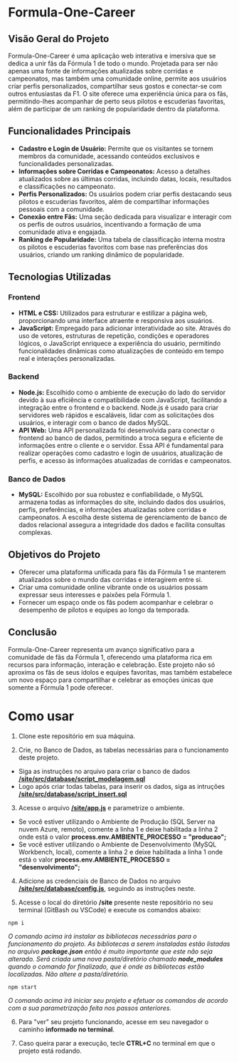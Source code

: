 # Formula-One-Career

## Visão Geral do Projeto
Formula-One-Career é uma aplicação web interativa e imersiva que se dedica a unir fãs da Fórmula 1 de todo o mundo. Projetada para ser não apenas uma fonte de informações atualizadas sobre corridas e campeonatos, mas também uma comunidade online, permite aos usuários criar perfis personalizados, compartilhar seus gostos e conectar-se com outros entusiastas da F1. O site oferece uma experiência única para os fãs, permitindo-lhes acompanhar de perto seus pilotos e escuderias favoritas, além de participar de um ranking de popularidade dentro da plataforma.

## Funcionalidades Principais

- **Cadastro e Login de Usuário:** Permite que os visitantes se tornem membros da comunidade, acessando conteúdos exclusivos e funcionalidades personalizadas.
- **Informações sobre Corridas e Campeonatos:** Acesso a detalhes atualizados sobre as últimas corridas, incluindo datas, locais, resultados e classificações no campeonato.
- **Perfis Personalizados:** Os usuários podem criar perfis destacando seus pilotos e escuderias favoritos, além de compartilhar informações pessoais com a comunidade.
- **Conexão entre Fãs:** Uma seção dedicada para visualizar e interagir com os perfis de outros usuários, incentivando a formação de uma comunidade ativa e engajada.
- **Ranking de Popularidade:** Uma tabela de classificação interna mostra os pilotos e escuderias favoritos com base nas preferências dos usuários, criando um ranking dinâmico de popularidade.

## Tecnologias Utilizadas

### Frontend
- **HTML e CSS:** Utilizados para estruturar e estilizar a página web, proporcionando uma interface atraente e responsiva aos usuários.
- **JavaScript:** Empregado para adicionar interatividade ao site. Através do uso de vetores, estruturas de repetição, condições e operadores lógicos, o JavaScript enriquece a experiência do usuário, permitindo funcionalidades dinâmicas como atualizações de conteúdo em tempo real e interações personalizadas.

### Backend
- **Node.js:** Escolhido como o ambiente de execução do lado do servidor devido à sua eficiência e compatibilidade com JavaScript, facilitando a integração entre o frontend e o backend. Node.js é usado para criar servidores web rápidos e escaláveis, lidar com as solicitações dos usuários, e interagir com o banco de dados MySQL.
- **API Web:** Uma API personalizada foi desenvolvida para conectar o frontend ao banco de dados, permitindo a troca segura e eficiente de informações entre o cliente e o servidor. Essa API é fundamental para realizar operações como cadastro e login de usuários, atualização de perfis, e acesso às informações atualizadas de corridas e campeonatos.

### Banco de Dados
- **MySQL:** Escolhido por sua robustez e confiabilidade, o MySQL armazena todas as informações do site, incluindo dados dos usuários, perfis, preferências, e informações atualizadas sobre corridas e campeonatos. A escolha deste sistema de gerenciamento de banco de dados relacional assegura a integridade dos dados e facilita consultas complexas.

## Objetivos do Projeto

- Oferecer uma plataforma unificada para fãs da Fórmula 1 se manterem atualizados sobre o mundo das corridas e interagirem entre si.
- Criar uma comunidade online vibrante onde os usuários possam expressar seus interesses e paixões pela Fórmula 1.
- Fornecer um espaço onde os fãs podem acompanhar e celebrar o desempenho de pilotos e equipes ao longo da temporada.

## Conclusão
Formula-One-Career representa um avanço significativo para a comunidade de fãs da Fórmula 1, oferecendo uma plataforma rica em recursos para informação, interação e celebração. Este projeto não só aproxima os fãs de seus ídolos e equipes favoritas, mas também estabelece um novo espaço para compartilhar e celebrar as emoções únicas que somente a Fórmula 1 pode oferecer.


# Como usar

1. Clone este repositório em sua máquina.


1. Crie, no Banco de Dados, as tabelas necessárias para o funcionamento deste projeto.
- Siga as instruções no arquivo para criar o banco de dados **<a href="https://github.com/kelvinchriis/formula-one-career/blob/main/modelagem_bd/script_modelagem.sql">/site/src/database/script_modelagem.sql</a>**
- Logo após criar todas tabelas, para inserir os dados, siga as intruções **<a href="https://github.com/kelvinchriis/formula-one-career/blob/main/modelagem_bd/script_insert.sql">/site/src/database/script_insert.sql</a>**


3. Acesse o arquivo **<a href="https://github.com/kelvinchriis/formula-one-career/blob/main/site/app.js">/site/app.js</a>** e parametrize o ambiente.
- Se você estiver utilizando o Ambiente de Produção (SQL Server na nuvem Azure, remoto), comente a linha 1 e deixe habilitada a linha 2 onde está o valor **process.env.AMBIENTE_PROCESSO = "producao";**
- Se você estiver utilizando o Ambiente de Desenvolvimento (MySQL Workbench, local), comente a linha 2 e deixe habilitada a linha 1 onde está o valor **process.env.AMBIENTE_PROCESSO = "desenvolvimento";**

4. Adicione as credenciais de Banco de Dados no arquivo **<a href="https://github.com/kelvinchriis/formula-one-career/blob/main/site/src/database/config.js">/site/src/database/config.js</a>**, seguindo as instruções neste.

5. Acesse o local do diretório **/site** presente neste repositório no seu terminal (GitBash ou VSCode) e execute os comandos abaixo:

```
npm i
``` 
_O comando acima irá instalar as bibliotecas necessárias para o funcionamento do projeto. As bibliotecas a serem instaladas estão listadas no arquivo **package.json** então é muito importante que este não seja alterado. Será criada uma nova pasta/diretório chamado **node_modules** quando o comando for finalizado, que é onde as bibliotecas estão localizadas. Não altere a pasta/diretório._

```
npm start
``` 

_O comando acima irá iniciar seu projeto e efetuar os comandos de acordo com a sua parametrização feita nos passos anteriores._

6. Para "ver" seu projeto funcionando, acesse em seu navegador o caminho **informado no terminal**.

7. Caso queira parar a execução, tecle **CTRL+C** no terminal em que o projeto está rodando.
